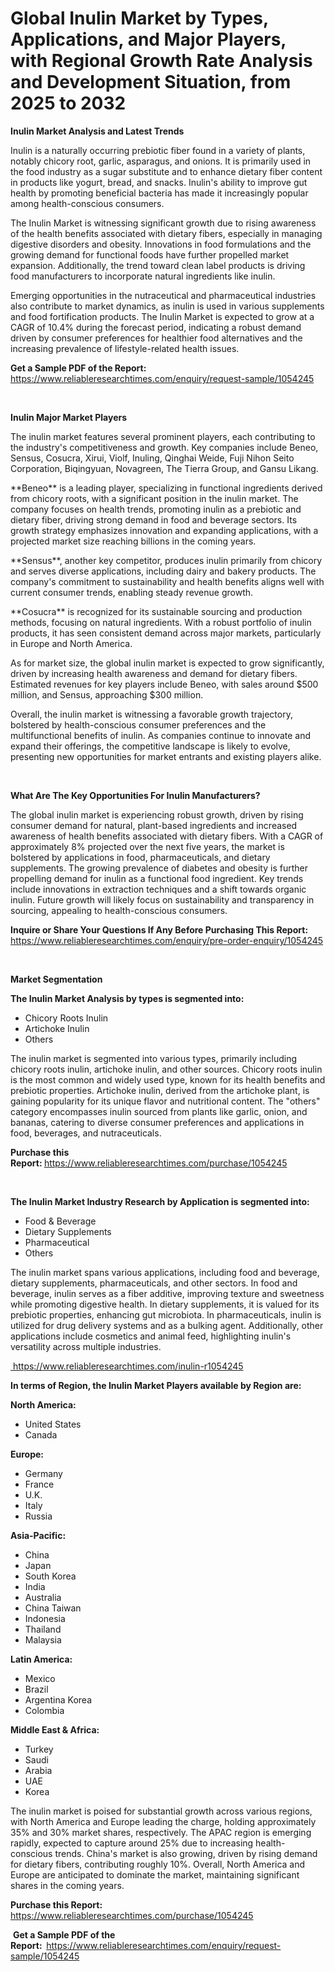 <p><h1>Global Inulin Market by Types, Applications, and Major Players, with Regional Growth Rate Analysis and Development Situation, from 2025 to 2032</h1></p><p><strong>Inulin Market Analysis and Latest Trends</strong></p>
<p><p>Inulin is a naturally occurring prebiotic fiber found in a variety of plants, notably chicory root, garlic, asparagus, and onions. It is primarily used in the food industry as a sugar substitute and to enhance dietary fiber content in products like yogurt, bread, and snacks. Inulin's ability to improve gut health by promoting beneficial bacteria has made it increasingly popular among health-conscious consumers.</p><p>The Inulin Market is witnessing significant growth due to rising awareness of the health benefits associated with dietary fibers, especially in managing digestive disorders and obesity. Innovations in food formulations and the growing demand for functional foods have further propelled market expansion. Additionally, the trend toward clean label products is driving food manufacturers to incorporate natural ingredients like inulin.</p><p>Emerging opportunities in the nutraceutical and pharmaceutical industries also contribute to market dynamics, as inulin is used in various supplements and food fortification products. The Inulin Market is expected to grow at a CAGR of 10.4% during the forecast period, indicating a robust demand driven by consumer preferences for healthier food alternatives and the increasing prevalence of lifestyle-related health issues.</p></p>
<p><strong>Get a Sample PDF of the Report:&nbsp;</strong> <a href="https://www.reliableresearchtimes.com/enquiry/request-sample/1054245?utm_campaign=3384&utm_medium=2&utm_source=Github&utm_content=ia&utm_term=16042025&utm_id=inulin">https://www.reliableresearchtimes.com/enquiry/request-sample/1054245</a></p>
<p>&nbsp;</p>
<p><strong>Inulin Major Market Players</strong></p>
<p><p>The inulin market features several prominent players, each contributing to the industry's competitiveness and growth. Key companies include Beneo, Sensus, Cosucra, Xirui, Violf, Inuling, Qinghai Weide, Fuji Nihon Seito Corporation, Biqingyuan, Novagreen, The Tierra Group, and Gansu Likang.</p><p>**Beneo** is a leading player, specializing in functional ingredients derived from chicory roots, with a significant position in the inulin market. The company focuses on health trends, promoting inulin as a prebiotic and dietary fiber, driving strong demand in food and beverage sectors. Its growth strategy emphasizes innovation and expanding applications, with a projected market size reaching billions in the coming years.</p><p>**Sensus**, another key competitor, produces inulin primarily from chicory and serves diverse applications, including dairy and bakery products. The company's commitment to sustainability and health benefits aligns well with current consumer trends, enabling steady revenue growth. </p><p>**Cosucra** is recognized for its sustainable sourcing and production methods, focusing on natural ingredients. With a robust portfolio of inulin products, it has seen consistent demand across major markets, particularly in Europe and North America. </p><p>As for market size, the global inulin market is expected to grow significantly, driven by increasing health awareness and demand for dietary fibers. Estimated revenues for key players include Beneo, with sales around $500 million, and Sensus, approaching $300 million.</p><p>Overall, the inulin market is witnessing a favorable growth trajectory, bolstered by health-conscious consumer preferences and the multifunctional benefits of inulin. As companies continue to innovate and expand their offerings, the competitive landscape is likely to evolve, presenting new opportunities for market entrants and existing players alike.</p></p>
<p>&nbsp;</p>
<p><strong>What Are The Key Opportunities For Inulin Manufacturers?</strong></p>
<p><p>The global inulin market is experiencing robust growth, driven by rising consumer demand for natural, plant-based ingredients and increased awareness of health benefits associated with dietary fibers. With a CAGR of approximately 8% projected over the next five years, the market is bolstered by applications in food, pharmaceuticals, and dietary supplements. The growing prevalence of diabetes and obesity is further propelling demand for inulin as a functional food ingredient. Key trends include innovations in extraction techniques and a shift towards organic inulin. Future growth will likely focus on sustainability and transparency in sourcing, appealing to health-conscious consumers.</p></p>
<p><strong>Inquire or Share Your Questions If Any Before Purchasing This Report:</strong> <a href="https://www.reliableresearchtimes.com/enquiry/pre-order-enquiry/1054245?utm_campaign=3384&utm_medium=2&utm_source=Github&utm_content=ia&utm_term=16042025&utm_id=inulin">https://www.reliableresearchtimes.com/enquiry/pre-order-enquiry/1054245</a></p>
<p>&nbsp;</p>
<p><strong>Market Segmentation</strong></p>
<p><strong>The Inulin Market Analysis by types is segmented into:</strong></p>
<p><ul><li>Chicory Roots Inulin</li><li>Artichoke Inulin</li><li>Others</li></ul></p>
<p><p>The inulin market is segmented into various types, primarily including chicory roots inulin, artichoke inulin, and other sources. Chicory roots inulin is the most common and widely used type, known for its health benefits and prebiotic properties. Artichoke inulin, derived from the artichoke plant, is gaining popularity for its unique flavor and nutritional content. The "others" category encompasses inulin sourced from plants like garlic, onion, and bananas, catering to diverse consumer preferences and applications in food, beverages, and nutraceuticals.</p></p>
<p><strong>Purchase this Report:&nbsp;</strong><a href="https://www.reliableresearchtimes.com/purchase/1054245?utm_campaign=3384&utm_medium=2&utm_source=Github&utm_content=ia&utm_term=16042025&utm_id=inulin">https://www.reliableresearchtimes.com/purchase/1054245</a></p>
<p>&nbsp;</p>
<p><strong>The Inulin Market Industry Research by Application is segmented into:</strong></p>
<p><ul><li>Food & Beverage</li><li>Dietary Supplements</li><li>Pharmaceutical</li><li>Others</li></ul></p>
<p><p>The inulin market spans various applications, including food and beverage, dietary supplements, pharmaceuticals, and other sectors. In food and beverage, inulin serves as a fiber additive, improving texture and sweetness while promoting digestive health. In dietary supplements, it is valued for its prebiotic properties, enhancing gut microbiota. In pharmaceuticals, inulin is utilized for drug delivery systems and as a bulking agent. Additionally, other applications include cosmetics and animal feed, highlighting inulin's versatility across multiple industries.</p></p>
<p><a href="https://www.reliableresearchtimes.com/inulin-r1054245?utm_campaign=3384&utm_medium=2&utm_source=Github&utm_content=ia&utm_term=16042025&utm_id=inulin">&nbsp;https://www.reliableresearchtimes.com/inulin-r1054245</a></p>
<p><strong>In terms of Region, the Inulin Market Players available by Region are:</strong></p>
<p>
    <p> <strong> North America: </strong>
        <ul>
            <li>United States</li>
            <li>Canada</li>
        </ul>
        </p> 
    <p> <strong> Europe: </strong>
        <ul>
            <li>Germany</li>
            <li>France</li>
            <li>U.K.</li>
            <li>Italy</li>
            <li>Russia</li>
        </ul>
        </p> 
    <p> <strong> Asia-Pacific: </strong>
        <ul>
            <li>China</li>
            <li>Japan</li>
            <li>South Korea</li>
            <li>India</li>
            <li>Australia</li>
            <li>China Taiwan</li>
            <li>Indonesia</li>
            <li>Thailand</li>
            <li>Malaysia</li>
        </ul>
        </p> 
    <p> <strong> Latin America: </strong>
        <ul>
            <li>Mexico</li>
            <li>Brazil</li>
            <li>Argentina Korea</li>
            <li>Colombia</li>
        </ul>
        </p> 
    <p> <strong> Middle East & Africa: </strong>
        <ul>
            <li>Turkey</li>
            <li>Saudi</li>
            <li>Arabia</li>
            <li>UAE</li>
            <li>Korea</li>
        </ul>
    </p>
    </p>
<p><p>The inulin market is poised for substantial growth across various regions, with North America and Europe leading the charge, holding approximately 35% and 30% market shares, respectively. The APAC region is emerging rapidly, expected to capture around 25% due to increasing health-conscious trends. China's market is also growing, driven by rising demand for dietary fibers, contributing roughly 10%. Overall, North America and Europe are anticipated to dominate the market, maintaining significant shares in the coming years.</p></p>
<p><strong>Purchase this Report: </strong><a href="https://www.reliableresearchtimes.com/purchase/1054245?utm_campaign=3384&utm_medium=2&utm_source=Github&utm_content=ia&utm_term=16042025&utm_id=inulin">https://www.reliableresearchtimes.com/purchase/1054245</a></p>
<p>&nbsp;<strong>Get a Sample PDF of the Report:&nbsp;&nbsp;</strong><a href="https://www.reliableresearchtimes.com/enquiry/request-sample/1054245?utm_campaign=3384&utm_medium=2&utm_source=Github&utm_content=ia&utm_term=16042025&utm_id=inulin">https://www.reliableresearchtimes.com/enquiry/request-sample/1054245</a></p>
<p><strong></strong></p>
<p><p></p><p></p><p></p></p>